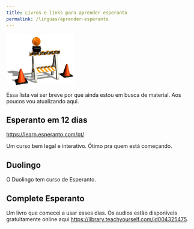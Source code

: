 ```yaml
---
title: Livros e links para aprender esperanto
permalink: /linguas/aprender-esperanto
---
```


![Pagina em construção](/assets/const2.gif)

Essa lista vai ser breve por que ainda estou em busca de material. Aos poucos vou atualizando aqui.

## Esperanto em 12 dias

<https://learn.esperanto.com/pt/>

Um curso bem legal e interativo. Ótimo pra quem está começando.

## Duolingo

O Duolingo tem curso de Esperanto.

## Complete Esperanto

Um livro que comecei a usar esses dias. Os audios estão disponíveis gratuitamente online aqui <https://library.teachyourself.com/id004325475>.
